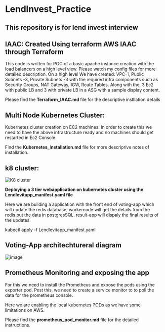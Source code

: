 # LendInvest_Practice
This repository is for lend invest interview
--------------------------------------------------------------------------------------

IAAC: Created Using terraform
AWS IAAC through Terraform 
----------------------------------------------------------------------------------------
This code is written for POC of a basic apache instance creation with the load balancers on a high level view. Please watch my config files for more detailed description.
On a high level We have created: VPC-1, Public Subnets -3, Private Subnets -3 with the required infra components such as Security Groups, NAT Gateway, IGW, Route Tables. Along with the, 3 Ec2 with public LB and 3 with private LB in a ASG with a sample display content.

Please find the **Terraform_IAAC.md** file for the descriptive instllation details

**Multi Node Kubernetes Cluster:**
-----------------------------------------------------------------------------------------
Kubernetes cluster creation on EC2 machines: In order to create this we need to have the above infrastructure ready and no machines should get restarted in Ec2 Console.

Find the **Kubernetes_Installation.md** file for more descriprive notes of installation.

k8 cluster:
-------------

![K8 cluster](https://user-images.githubusercontent.com/100056000/179581285-feab7a79-0f60-4130-8d43-6029c86ba107.png)


**Deploying a 3 tier webapplication on kubernetes cluster using the Lendlevitapp_manifest.yaml file**

Here we are building a application with the front end of voting-app which will update the redis database, workernode will get the details from the redis put the data in postgresSQL. result-app will dispaly the final results of the updates.

kubectl apply -f Lendlevitapp_manifest.yaml

**Voting-App architechtureral diagram**
-----------------------------------------

![image](https://user-images.githubusercontent.com/100056000/179583386-9fa206c6-7db3-4b1f-8619-18a99eae436e.png)


**Prometheus Monitoring and exposing the app**
-----------------------------------------------
For this we need to install the Prometheus and expose the pods using the exporter pod. Post this, we need to create a service monitor to to poll the data for the prometheus console.

Here we are enabling the local kubernetes PODs as we have some limitations on AWS.

Please find the **prometheus_pod_monitor.md** file for the detailed instructions.

